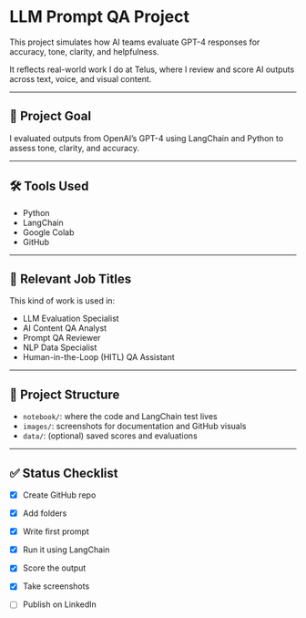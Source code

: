 # LLM Prompt QA Project

This project simulates how AI teams evaluate GPT-4 responses for accuracy, tone, clarity, and helpfulness.

It reflects real-world work I do at Telus, where I review and score AI outputs across text, voice, and visual content.

---

## 📌 Project Goal

I evaluated outputs from OpenAI’s GPT-4 using LangChain and Python to assess tone, clarity, and accuracy.


---

## 🛠️ Tools Used

- Python
- LangChain
- Google Colab
- GitHub



---

## 🎯 Relevant Job Titles

This kind of work is used in:
- LLM Evaluation Specialist
- AI Content QA Analyst
- Prompt QA Reviewer
- NLP Data Specialist
- Human-in-the-Loop (HITL) QA Assistant

---

## 📂 Project Structure

- `notebook/`: where the code and LangChain test lives  
- `images/`: screenshots for documentation and GitHub visuals  
- `data/`: (optional) saved scores and evaluations

---

## ✅ Status Checklist

- [x] Create GitHub repo  
- [x] Add folders  
- [x] Write first prompt  
- [x] Run it using LangChain  
- [x] Score the output  
- [x] Take screenshots  
- [ ] Publish on LinkedIn  

